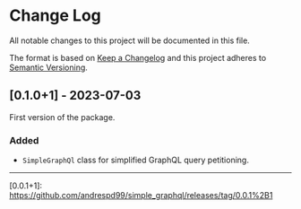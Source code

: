 
# Change Log
All notable changes to this project will be documented in this file.
 
The format is based on [Keep a Changelog](http://keepachangelog.com/)
and this project adheres to [Semantic Versioning](http://semver.org/).
 
## [0.1.0+1] - 2023-07-03
 
First version of the package.
 
### Added
- `SimpleGraphQl` class for simplified GraphQL query petitioning.

---


\[0.0.1+1]: https://github.com/andrespd99/simple_graphql/releases/tag/0.0.1%2B1
